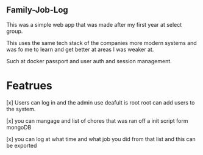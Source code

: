## Family-Job-Log
This was a simple web app that was made after my first year at select group.

This uses the same tech stack of the companies more modern systems and was fo me to learn and get better at areas I was weaker at.

Such at docker passport and user auth and session management.

# Featrues
[x] Users can log in and the admin use deafult is root root can add users to the system.

[x] you can mangage and list of chores that was ran off a init script form mongoDB

[x] you can log at what time and what job you did from that list and this can be exported


